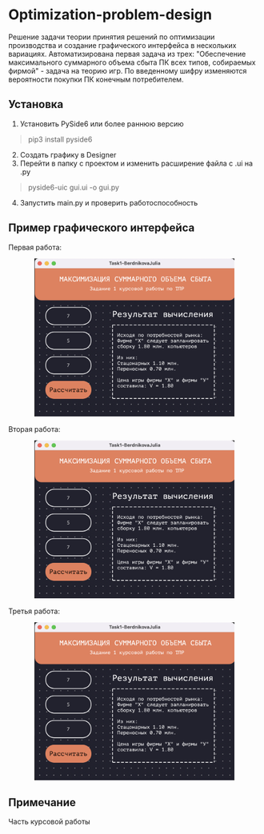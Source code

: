 # Optimization-problem-design

Решение задачи теории принятия решений по оптимизации производства и создание графического интерфейса в нескольких вариациях. 
Автоматизирована первая задача из трех: "Обеспечение максимального суммарного объема сбыта ПК всех типов, собираемых фирмой" - задача на теорию игр. По введенному шифру изменяются вероятности покупки ПК конечным потребителем. 


## Установка

1. Установить PySide6 или более раннюю версию
>pip3 install pyside6
2. Создать графику в Designer 
3. Перейти в папку с проектом и изменить расширение файла c .ui на .py
>pyside6-uic gui.ui -o gui.py
4. Запустить main.py и проверить работоспособность 

## Пример графического интерфейса

Первая работа:
<p align="center">
  <img src="graphic/task1.png" width="400"/>
</p>

Вторая работа:
<p align="center">
  <img src="graphic/task1.png" width="400"/>
</p>

Третья работа:
<p align="center">
  <img src="graphic/task1.png" width="400"/>
</p>


## Примечание
Часть курсовой работы
